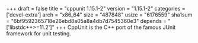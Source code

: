 +++
draft = false
title = "cppunit 1.15.1-2"
version = "1.15.1-2"
categories = ['devel-extra']
arch = "x86_64"
size = "487848"
usize = "6176559"
sha1sum = "6bf9592365718e26ebd8a05a8a4db7d7545360e3"
depends = "['libstdc++>=11.2']"
+++
CppUnit is the C++ port of the famous JUnit framework for unit testing.